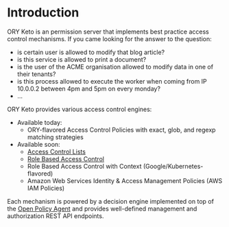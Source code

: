 # Introduction

ORY Keto is an permission server that implements best practice access control mechanisms. If you came looking for
the answer to the question:

- is certain user is allowed to modify that blog article?
- is this service is allowed to print a document?
- is the user of the ACME organisation allowed to modify data in one of their tenants?
- is this process allowed to execute the worker when coming from IP 10.0.0.2 between 4pm and 5pm on every monday?
- ...

ORY Keto provides various access control engines:

- Available today:
  - ORY-flavored Access Control Policies with exact, glob, and regexp matching strategies
- Available soon:
  - [Access Control Lists](https://en.wikipedia.org/wiki/Access_control_list)
  - [Role Based Access Control](https://de.wikipedia.org/wiki/Role_Based_Access_Control)
  - Role Based Access Control with Context (Google/Kubernetes-flavored)
  - Amazon Web Services Identity & Access Management Policies (AWS IAM Policies)

Each mechanism is powered by a decision engine implemented on top of the
[Open Policy Agent](https://www.openpolicyagent.org/) and provides well-defined management and authorization REST API endpoints.
